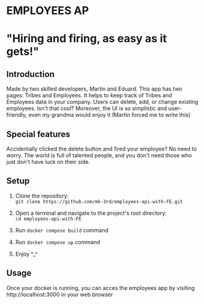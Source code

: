 # EMPLOYEES AP

# "Hiring and firing, as easy as it gets!"

## Introduction
Made by two skilled developers, Martin and Eduard. 
This app has two pages: Tribes and Employees. It helps to keep track of Tribes and Employees data in your company.
Users can delete, add, or change existing employees. Isn't that cool?
Moreover, the UI is so simplistic and user-friendly, even my grandma would enjoy it (Martin forced me to write this)

## Special features
Accidentally clicked the delete button and fired your employee? No need to worry. The world is full of talented people, and you don't need those who just don't have luck on their side.

## Setup
1. Clone the repository: <br>
`git clone https://github.com/mk-3rd/employees-api-with-FE.git`

2. Open a terminal and navigate to the project's root directory: <br>
`cd employees-api-with-FE`

3. Run `docker compose build` command <br>

4. Run `docker compose up` command <br>

5. Enjoy ^_^

## Usage
Once your docker is running, you can acces the employees app by visiting http://localhost:3000 in your web browser
